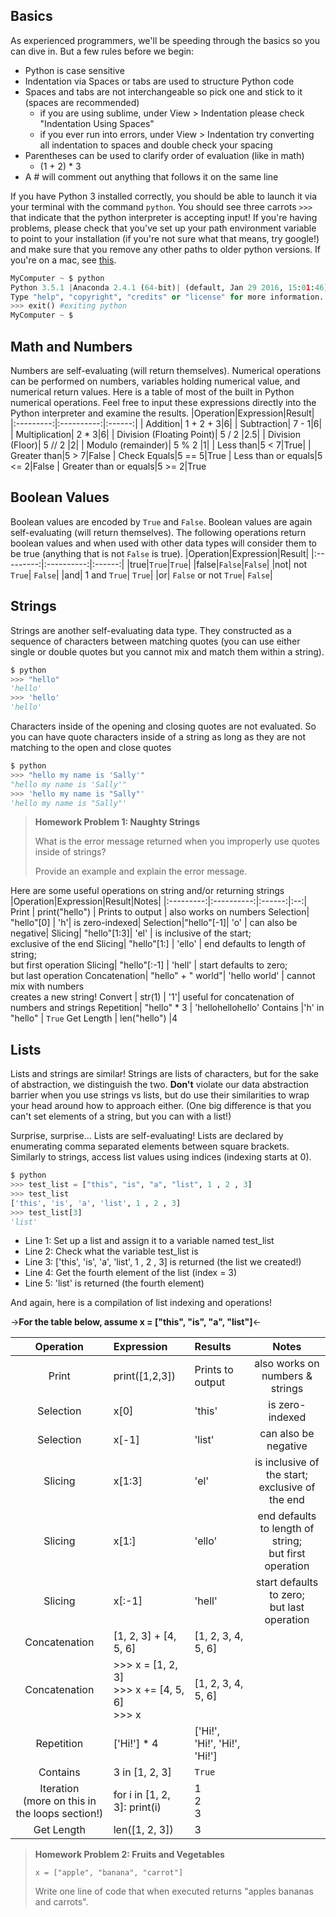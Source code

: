 ## Basics
As experienced programmers, we'll be speeding through the basics so you can dive in. But a few rules before we begin:
* Python is case sensitive
* Indentation via Spaces or tabs are used to structure Python code
* Spaces and tabs are not interchangeable so pick one and stick to it (spaces are recommended)
   * if you are using sublime, under View > Indentation please check "Indentation Using Spaces"
   * if you ever run into errors, under View > Indentation try converting all indentation to spaces and double check your spacing
* Parentheses can be used to clarify order of evaluation (like in math)
   * (1 + 2) * 3
* A # will comment out anything that follows it on the same line

If you have Python 3 installed correctly, you should be able to launch it via your terminal with the command ```python```. You should see three carrots ```>>>``` that indicate that the python interpreter is accepting input! If you're having problems, please check that you've set up your path environment variable to point to your installation (if you're not sure what that means, try google!) and make sure that you remove any other paths to older python versions. If you're on a mac, see [this](http://superuser.com/questions/770696/how-to-update-macs-system-python).
```python
MyComputer ~ $ python
Python 3.5.1 |Anaconda 2.4.1 (64-bit)| (default, Jan 29 2016, 15:01:46) [MSC v.1900 64 bit (AMD64)] on win32
Type "help", "copyright", "credits" or "license" for more information.
>>> exit() #exiting python
MyComputer ~ $ 
```

## Math and Numbers
Numbers are self-evaluating (will return themselves). Numerical operations can be performed on numbers, variables holding numerical value, and numerical return values. Here is a table of most of the built in Python numerical operations. Feel free to input these expressions directly into the Python interpreter and examine the results.
|Operation|Expression|Result|
|:---------:|:----------:|:------:|
| Addition| 1 + 2 + 3|6|
| Subtraction| 7 - 1|6|
| Multiplication| 2 * 3|6|
| Division (Floating Point)| 5 / 2 |2.5|
| Division (Floor)| 5 // 2 |2|
| Modulo (remainder)| 5 % 2 |1|
| Less than|5 < 7|True|
| Greater than|5 > 7|False
| Check Equals|5 == 5|True
| Less than or equals|5 <= 2|False
| Greater than or equals|5 >= 2|True

## Boolean Values
Boolean values are encoded by ```True``` and ```False```. Boolean values are again self-evaluating (will return themselves). The following operations return boolean values and when used with other data types will consider them to be true (anything that is not ```False``` is true).
|Operation|Expression|Result|
|:---------:|:----------:|:------:|
|true|```True```|```True```|
|false|```False```|```False```|
|not| not ```True```| ```False```|
|and| 1 and ```True```| ```True```|
|or| ```False``` or not ```True```| ```False```|

## Strings
Strings are another self-evaluating data type. They constructed as a sequence of characters between matching quotes (you can use either single or double quotes but you cannot mix and match them within a string). 
```python
$ python
>>> "hello"
'hello'
>>> 'hello'
'hello'
```
Characters inside of the opening and closing quotes are not evaluated. So you can have quote characters inside of a string as long as they are not matching to the open and close quotes

```python
$ python
>>> "hello my name is 'Sally'"
"hello my name is 'Sally'"
>>> 'hello my name is "Sally"'
'hello my name is "Sally"'
```
> **Homework Problem 1: Naughty Strings**
>
>What is the error message returned when you improperly use quotes inside of strings?
>
>Provide an example and explain the error message.

Here are some useful operations on string and/or returning strings
|Operation|Expression|Result|Notes|
|:---------:|:----------:|:------:|:--:|
Print | print("hello") | Prints to output | also works on numbers
Selection| "hello"[0] | 'h'| is zero-indexed|
Selection|"hello"[-1]| 'o' | can also be negative|
Slicing| "hello"[1:3]| 'el' | is inclusive of the start; <br> exclusive of the end
Slicing| "hello"[1:] | 'ello' | end defaults to length of string; <br> but first operation
Slicing| "hello"[:-1] | 'hell' | start defaults to zero; <br> but last operation
Concatenation| "hello" + " world"| 'hello world' | cannot mix with numbers <br> creates a new string!
Convert | str(1) | '1'| useful for concatenation of numbers and strings
Repetition| "hello" * 3 | 'hellohellohello'
Contains |'h' in "hello" | ```True```
Get Length | len("hello") |4

## Lists
Lists and strings are similar! Strings are lists of characters, but for the sake of abstraction, we distinguish the two. **Don't** violate our data abstraction barrier when you use strings vs lists, but do use their similarities to wrap your head around how to approach either. (One big difference is that you can't set elements of a string, but you can with a list!)

Surprise, surprise... Lists are self-evaluating! Lists are declared by enumerating comma separated elements between square brackets. Similarly to strings, access list values using indices (indexing starts at 0).

```python
$ python
>>> test_list = ["this", "is", "a", "list", 1 , 2 , 3]
>>> test_list
['this', 'is', 'a', 'list', 1 , 2 , 3]
>>> test_list[3]
'list'
```
* Line 1: Set up a list and assign it to a variable named test_list
* Line 2: Check what the variable test_list is
* Line 3: ['this', 'is', 'a', 'list', 1 , 2 , 3] is returned (the list we created!)
* Line 4: Get the fourth element of the list (index = 3)
* Line 5: 'list' is returned (the fourth element)

And again, here is a compilation of list indexing and operations!

->**For the table below, assume x = ["this", "is", "a", "list"]**<-

| Operation | Expression | Results | Notes |
|:---------:|:-----------|:--------|:-----:|
Print | print([1,2,3]) | Prints to output | also works on numbers & strings
Selection| x[0] | 'this'| is zero-indexed|
Selection|x[-1]| 'list' | can also be negative|
Slicing| x[1:3]| 'el' | is inclusive of the start; <br> exclusive of the end
Slicing| x[1:] | 'ello' | end defaults to length of string; <br> but first operation
Slicing| x[:-1] | 'hell' | start defaults to zero; <br> but last operation| Deletion | >>> x = [1, 2, 3]  <br> >>> del(x[0]) <br> >>> x | [2, 3] |  |
| Concatenation | [1, 2, 3] + [4, 5, 6] | [1, 2, 3, 4, 5, 6] |  |
| Concatenation | >>> x = [1, 2, 3] <br> >>> x += [4, 5, 6] <br> >>> x | [1, 2, 3, 4, 5, 6] |  |
| Repetition | ['Hi!'] * 4 | ['Hi!', 'Hi!', 'Hi!', 'Hi!'] |  |
| Contains | 3 in [1, 2, 3] | ```True``` |  |
| Iteration <br> (more on this in the loops section!) | for i in [1, 2, 3]: print(i) | 1<br>2<br>3 |  |
| Get Length | len([1, 2, 3]) | 3 |  |

> **Homework Problem 2: Fruits and Vegetables**
>
> ```x = ["apple", "banana", "carrot"]```
>
> Write one line of code that when executed returns "apples bananas and carrots". 

